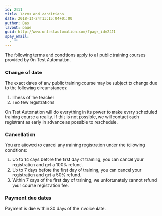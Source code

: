 ```yaml
---
id: 2411
title: Terms and conditions
date: 2018-12-24T13:15:04+01:00
author: Bas
layout: page
guid: http://www.ontestautomation.com/?page_id=2411
spay_email:
  - ""
---
```

The following terms and conditions apply to all public training courses provided by On Test Automation.

### Change of date

The exact dates of any public training course may be subject to change due to the following circumstances:

  1. Illness of the teacher
  2. Too few registrations

On Test Automation will do everything in its power to make every scheduled training course a reality. If this is not possible, we will contact each registrant as early in advance as possible to reschedule.

### Cancellation

You are allowed to cancel any training registration under the following conditions:

  1. Up to 14 days before the first day of training, you can cancel your registration and get a 100% refund.
  2. Up to 7 days before the first day of training, you can cancel your registration and get a 50% refund.
  3. Within 7 days of the first day of training, we unfortunately cannot refund your course registration fee.

### Payment due dates

Payment is due within 30 days of the invoice date.